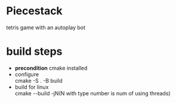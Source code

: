 # Piecestack
tetris game with an autoplay bot
# build steps
+ **precondition** cmake installed
+ configure  
		cmake -S . -B build   
+ build for linux  
		cmake --build -jN(N with type number is num of using threads)  
